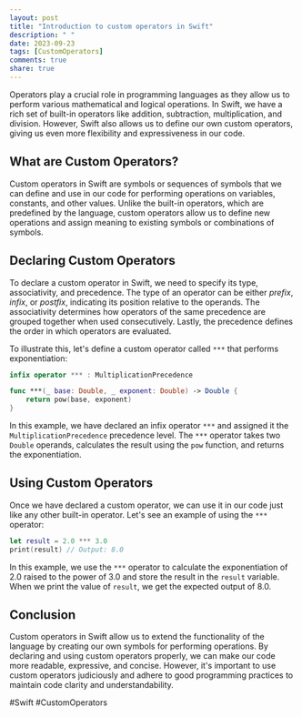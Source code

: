 ```yaml
---
layout: post
title: "Introduction to custom operators in Swift"
description: " "
date: 2023-09-23
tags: [CustomOperators]
comments: true
share: true
---
```


Operators play a crucial role in programming languages as they allow us to perform various mathematical and logical operations. In Swift, we have a rich set of built-in operators like addition, subtraction, multiplication, and division. However, Swift also allows us to define our own custom operators, giving us even more flexibility and expressiveness in our code.

## What are Custom Operators?

Custom operators in Swift are symbols or sequences of symbols that we can define and use in our code for performing operations on variables, constants, and other values. Unlike the built-in operators, which are predefined by the language, custom operators allow us to define new operations and assign meaning to existing symbols or combinations of symbols.

## Declaring Custom Operators

To declare a custom operator in Swift, we need to specify its type, associativity, and precedence. The type of an operator can be either *prefix*, *infix*, or *postfix*, indicating its position relative to the operands. The associativity determines how operators of the same precedence are grouped together when used consecutively. Lastly, the precedence defines the order in which operators are evaluated.

To illustrate this, let's define a custom operator called `***` that performs exponentiation:

```swift
infix operator *** : MultiplicationPrecedence

func ***(_ base: Double, _ exponent: Double) -> Double {
    return pow(base, exponent)
}
```

In this example, we have declared an infix operator `***` and assigned it the `MultiplicationPrecedence` precedence level. The `***` operator takes two `Double` operands, calculates the result using the `pow` function, and returns the exponentiation.

## Using Custom Operators

Once we have declared a custom operator, we can use it in our code just like any other built-in operator. Let's see an example of using the `***` operator:

```swift
let result = 2.0 *** 3.0
print(result) // Output: 8.0
```

In this example, we use the `***` operator to calculate the exponentiation of 2.0 raised to the power of 3.0 and store the result in the `result` variable. When we print the value of `result`, we get the expected output of 8.0.

## Conclusion

Custom operators in Swift allow us to extend the functionality of the language by creating our own symbols for performing operations. By declaring and using custom operators properly, we can make our code more readable, expressive, and concise. However, it's important to use custom operators judiciously and adhere to good programming practices to maintain code clarity and understandability.

#Swift #CustomOperators
